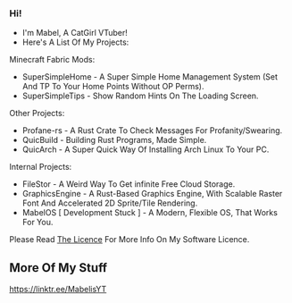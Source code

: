 ### Hi!

- I'm Mabel, A CatGirl VTuber!
- Here's A List Of My Projects:

Minecraft Fabric Mods:
  - SuperSimpleHome - A Super Simple Home Management System (Set And TP To Your Home Points Without OP Perms).
  - SuperSimpleTips - Show Random Hints On The Loading Screen.

Other Projects:
  - Profane-rs - A Rust Crate To Check Messages For Profanity/Swearing.
  - QuicBuild - Building Rust Programs, Made Simple.
  - QuicArch - A Super Quick Way Of Installing Arch Linux To Your PC.

Internal Projects:
  - FileStor - A Weird Way To Get infinite Free Cloud Storage.
  - GraphicsEngine - A Rust-Based Graphics Engine, With Scalable Raster Font And Accelerated 2D Sprite/Tile Rendering.
  - MabelOS [ Development Stuck ] - A Modern, Flexible OS, That Works For You.

Please Read <a href="https://github.com/MabelMedia-LLC/MCSPSL/">The Licence</a> For More Info On My Software Licence.

## More Of My Stuff
https://linktr.ee/MabelisYT
